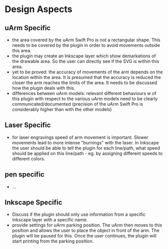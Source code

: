 # Design Aspects

## uArm Specific

 - the area covered by the uArm Swift Pro is not a rectangular shape. This needs to be covered by the plugin in order to avoid movements outside this area.
 - the plugin may create an Inkscape layer which show demarkations of the drawable area. So the user can directly see if the SVG is within this area.
 - yet to be proved: the accuracy of movements of the arm depends on the location within the area. It is presumed that the accuracy is reduced the closer the arm reaches the limits of the area. It needs to be discussed how the plugin deals with this.
 - differences between uArm models: relevant different behaviours w of this plugin with respect to the various uArm models need to be clearly communicated/documented (precision of the uArm Swift Pro is considerably higher than with the other models)
 
## Laser Specific

 - for laser engravings speed of arm movement is important. Slower movements lead to more intense "burnings" with the laser. In Inkscape the user should be able to tell the plugin for each line/path, what speed should be applied on this line/path - eg. by assigning different speeds to different colors.
 
## pen specific
 - ...
 
## Inkscape Specific

 - Discuss if the plugin should only use information from a specific Inkscape layer with a specific name.
 - provide settings for uArm parking position. The uArm then moves to this position and allows the user to place the object in front of the arm. The plugin will be paused for this. Once the user continues, the plugin will start printing from the parking position.
 
 
